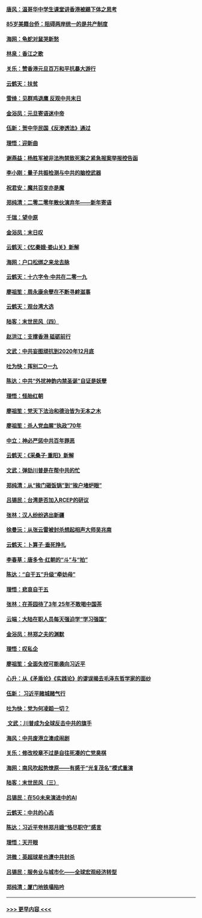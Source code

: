 #### [唐风：温哥华中学生课堂讲香港被踢下体之思考](../pages/nsc993/n11766848.md?t=01041444) 
#### [85岁美籍台侨：阻碍两岸统一的是共产制度](../pages/nsc993/n11765043.md?t=01041444) 
#### [海网：龟蛇对鼠哭新愁](../pages/nsc993/n11764895.md?t=01041444) 
#### [林泉：香江之歌](../pages/nsc993/n11764415.md?t=01041444) 
#### [关乐：赞香港元旦百万和平抗暴大游行](../pages/nsc993/n11764382.md?t=01041444) 
#### [云鹤天：扶贫](../pages/nsc993/n11764245.md?t=01041444) 
#### [雪绮：见群鸡退鹰  反观中共末日](../pages/nsc993/n11762112.md?t=01041444) 
#### [金浴凤：元旦寄语迷中帝](../pages/nsc993/n11761788.md?t=01041444) 
#### [伍新：贺中华民国《反渗透法》通过](../pages/nsc993/n11761994.md?t=01041444) 
#### [理悟：迎新曲](../pages/nsc993/n11761152.md?t=01041444) 
#### [谢燕益：杨胜军被非法拘禁致死案之紧急报案举报控告函](../pages/nsc993/n11756134.md?t=01041444) 
#### [李小刚：量子共振检测与中共的脑控武器](../pages/nsc993/n11754518.md?t=01041444) 
#### [祝君安：魔共百变亦是魔](../pages/nsc993/n11754469.md?t=01041444) 
#### [郑纯清：二零二零年散伙演弃年——新年寄语](../pages/nsc993/n11754195.md?t=01041444) 
#### [千瑞：望中原](../pages/nsc993/n11754159.md?t=01041444) 
#### [金浴凤：末日叹](../pages/nsc993/n11752359.md?t=01041444) 
#### [云鹤天：《忆秦娥‧娄山关》新解](../pages/nsc993/n11752348.md?t=01041444) 
#### [海网：户口松绑之来龙去脉](../pages/nsc993/n11752328.md?t=01041444) 
#### [云鹤天：十六字令‧中共在二零一九](../pages/nsc993/n11752305.md?t=01041444) 
#### [廖祖笙：周永康余孽在不断寻衅滋事](../pages/nsc993/n11751013.md?t=01041444) 
#### [云鹤天：观台湾大选](../pages/nsc993/n11751007.md?t=01041444) 
#### [陆客：末世民风（四）](../pages/nsc993/n11749203.md?t=01041444) 
#### [赵洪江：支撑香港 砥砺前行](../pages/nsc993/n11748482.md?t=01041444) 
#### [文武：中共妄图顽抗到2020年12月底](../pages/nsc993/n11748446.md?t=01041444) 
#### [吐为快：挥别二O一九](../pages/nsc993/n11748411.md?t=01041444) 
#### [陈达：中共“外扰神韵内禁圣诞”自证是妖孽](../pages/nsc993/n11748226.md?t=01041444) 
#### [理悟：怪胎红朝](../pages/nsc993/n11748206.md?t=01041444) 
#### [廖祖笙：党天下法治和德治皆为无本之木](../pages/nsc993/n11748135.md?t=01041444) 
#### [廖祖笙：杀人党血腥“执政”70年](../pages/nsc993/n11745144.md?t=01041444) 
#### [中立：神必严惩中共百年罪恶](../pages/nsc993/n11744970.md?t=01041444) 
#### [云鹤天：《采桑子‧重阳》新解](../pages/nsc993/n11744948.md?t=01041444) 
#### [文武：弹劾川普是在帮中共的忙](../pages/nsc993/n11744758.md?t=01041444) 
#### [郑纯清：从“挨门砸饭锅”到“挨户堵炉眼”](../pages/nsc993/n11744745.md?t=01041444) 
#### [吕锡民：台湾是否加入RCEP的研议](../pages/nsc993/n11744701.md?t=01041444) 
#### [张林：汉人纷纷逃出新疆](../pages/nsc993/n11743530.md?t=01041444) 
#### [徐曼沅：从张云雷被封杀想起相声大师吴兆南](../pages/nsc993/n11741816.md?t=01041444) 
#### [云鹤天：卜算子‧垂死挣扎](../pages/nsc993/n11739956.md?t=01041444) 
#### [李春草：唐多令‧红朝的“斗”与“拍”](../pages/nsc993/n11739830.md?t=01041444) 
#### [陈达：“自干五”升级“牵妨母”](../pages/nsc993/n11739724.md?t=01041444) 
#### [理悟：悲哀自干五](../pages/nsc993/n11739547.md?t=01041444) 
#### [张林：在茶园待了3年 25年不敢喝中国茶](../pages/nsc993/n11739240.md?t=01041444) 
#### [云端：大陆在职人员每天强迫学“学习强国”](../pages/nsc993/n11738735.md?t=01041444) 
#### [金浴凤：林郑之夫的渊默](../pages/nsc993/n11737735.md?t=01041444) 
#### [理悟：叹私企](../pages/nsc993/n11737715.md?t=01041444) 
#### [廖祖笙：全面失控可能袭向习近平](../pages/nsc993/n11737704.md?t=01041444) 
#### [心升：从《矛盾论》《实践论》的谬误揭去毛泽东哲学家的面纱](../pages/nsc993/n11736962.md?t=01041444) 
#### [伍新： 习近平赌城赌气行](../pages/nsc993/n11736929.md?t=01041444) 
#### [吐为快：党为何凌蹈一切？](../pages/nsc993/n11736915.md?t=01041444) 
#### [ 文武：川普成为全球反击中共的旗手](../pages/nsc993/n11736882.md?t=01041444) 
#### [海风：中共废港立澳成闹剧](../pages/nsc993/n11735857.md?t=01041444) 
#### [关乐：修改校章不过是自往死凑的亡党臭棋](../pages/nsc993/n11735097.md?t=01041444) 
#### [海网：南风吹起势燎原——有感于“光复茂名”模式重演](../pages/nsc993/n11732308.md?t=01041444) 
#### [陆客：末世民风（三）](../pages/nsc993/n11732211.md?t=01041444) 
#### [吕锡民：在5G未来演进中的AI](../pages/nsc993/n11730010.md?t=01041444) 
#### [云鹤天：中共的心态](../pages/nsc993/n11729906.md?t=01041444) 
#### [陈达：习近平夸林郑月娥“恪尽职守”感言](../pages/nsc993/n11729881.md?t=01041444) 
#### [理悟：天开眼](../pages/nsc993/n11729699.md?t=01041444) 
#### [洪微：英超球星也遭中共封杀](../pages/nsc993/n11727243.md?t=01041444) 
#### [吕锡民：服务业与城市化——全球宏观经济转型](../pages/nsc993/n11725845.md?t=01041444) 
#### [郑纯清：厦门地铁塌陷吟](../pages/nsc993/n11725813.md?t=01041444) 

----
#### [ >>> 更早内容 <<< ](../indexes/nsc993-earlier.md)
